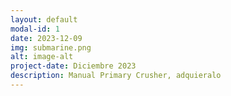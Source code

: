 ```yaml
---
layout: default
modal-id: 1
date: 2023-12-09
img: submarine.png
alt: image-alt
project-date: Diciembre 2023
description: Manual Primary Crusher, adquieralo
---
```





